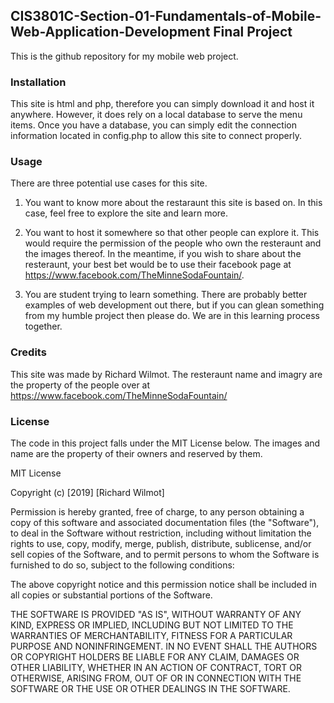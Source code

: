 ## CIS3801C-Section-01-Fundamentals-of-Mobile-Web-Application-Development Final Project

This is the github repository for my mobile web project.

### Installation

This site is html and php, therefore you can simply download it and host it anywhere. However, it does rely on a local database to serve the menu items. Once you have a database, you can simply edit the connection information located in config.php to allow this site to connect properly.

### Usage

There are three potential use cases for this site. 

  1. You want to know more about the restaraunt this site is based on. In this case, feel free to explore the site and learn more.
  
  2. You want to host it somewhere so that other people can explore it. This would require the permission of the people who own the resteraunt and the images thereof. In the meantime, if you wish to share about the resteraunt, your best bet would be to use their facebook page at https://www.facebook.com/TheMinneSodaFountain/.
  
 3. You are student trying to learn something. There are probably better examples of web development out there, but if you can glean something from my humble project then please do. We are in this learning process together.
 
 ### Credits
 
 This site was made by Richard Wilmot. The resteraunt name and imagry are the property of the people over at https://www.facebook.com/TheMinneSodaFountain/
 
 ### License
 
 The code in this project falls under the MIT License below. The images and name are the property of their owners and reserved by them.
 
 MIT License

Copyright (c) [2019] [Richard Wilmot]

Permission is hereby granted, free of charge, to any person obtaining a copy
of this software and associated documentation files (the "Software"), to deal
in the Software without restriction, including without limitation the rights
to use, copy, modify, merge, publish, distribute, sublicense, and/or sell
copies of the Software, and to permit persons to whom the Software is
furnished to do so, subject to the following conditions:

The above copyright notice and this permission notice shall be included in all
copies or substantial portions of the Software.

THE SOFTWARE IS PROVIDED "AS IS", WITHOUT WARRANTY OF ANY KIND, EXPRESS OR
IMPLIED, INCLUDING BUT NOT LIMITED TO THE WARRANTIES OF MERCHANTABILITY,
FITNESS FOR A PARTICULAR PURPOSE AND NONINFRINGEMENT. IN NO EVENT SHALL THE
AUTHORS OR COPYRIGHT HOLDERS BE LIABLE FOR ANY CLAIM, DAMAGES OR OTHER
LIABILITY, WHETHER IN AN ACTION OF CONTRACT, TORT OR OTHERWISE, ARISING FROM,
OUT OF OR IN CONNECTION WITH THE SOFTWARE OR THE USE OR OTHER DEALINGS IN THE
SOFTWARE.
